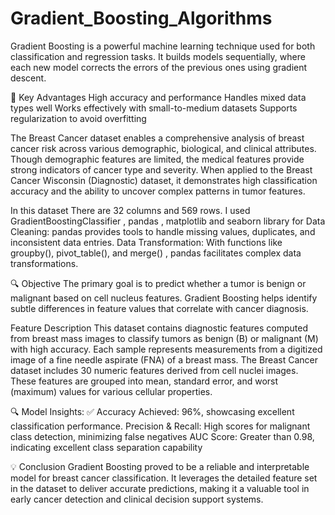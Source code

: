# Gradient_Boosting_Algorithms

Gradient Boosting is a powerful machine learning technique used for both classification and regression tasks. It builds models sequentially, where each new model corrects the errors of the previous ones using gradient descent.

🚀 Key Advantages
High accuracy and performance
Handles mixed data types well
Works effectively with small-to-medium datasets
Supports regularization to avoid overfitting


The Breast Cancer dataset enables a comprehensive analysis of breast cancer risk across various demographic, biological, and clinical attributes. Though demographic features are limited, the medical features provide strong indicators of cancer type and severity. When applied to the Breast Cancer Wisconsin (Diagnostic) dataset, it demonstrates high classification accuracy and the ability to uncover complex patterns in tumor features.

In this dataset There are 32 columns and 569 rows.
I used GradientBoostingClassifier , pandas , matplotlib and seaborn library for Data Cleaning: pandas provides tools to handle missing values, duplicates, and inconsistent data entries. Data Transformation: With functions like groupby(), pivot_table(), and merge() , pandas facilitates complex data transformations.

🔍 Objective
The primary goal is to predict whether a tumor is benign or malignant based on cell nucleus features. Gradient Boosting helps identify subtle differences in feature values that correlate with cancer diagnosis.

Feature Description
This dataset contains diagnostic features computed from breast mass images to classify tumors as benign (B) or malignant (M) with high accuracy. Each sample represents measurements from a digitized image of a fine needle aspirate (FNA) of a breast mass. The Breast Cancer dataset includes 30 numeric features derived from cell nuclei images. These features are grouped into mean, standard error, and worst (maximum) values for various cellular properties.

🔍 Model Insights:
✅ Accuracy Achieved: 96%, showcasing excellent classification performance.
   Precision & Recall: High scores for malignant class detection, minimizing false negatives
   AUC Score: Greater than 0.98, indicating excellent class separation capability

💡 Conclusion
Gradient Boosting proved to be a reliable and interpretable model for breast cancer classification. It leverages the detailed feature set in the dataset to deliver accurate predictions, making it a valuable tool in early cancer detection and clinical decision support systems.




